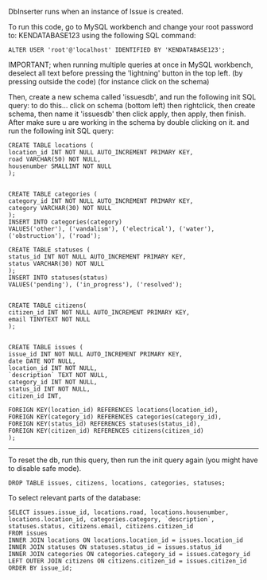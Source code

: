 DbInserter runs when an instance of Issue is created.

To run this code, go to MySQL workbench and change your root password to: KENDATABASE123
using the following SQL command:

    ALTER USER 'root'@'localhost' IDENTIFIED BY 'KENDATABASE123';


IMPORTANT; when running multiple queries at once in MySQL workbench,
deselect all text before pressing the 'lightning' button in the top left. (by pressing outside the code)
(for instance click on the schema)

Then, create a new schema called 'issuesdb', and run the following init SQL query:
to do this... click on schema (bottom left) then rightclick, then create schema, then name it 'issuesdb'
then click apply, then apply, then finish.
After make sure u are working in the schema by double clicking on it.
and run the following init SQL query:

    CREATE TABLE locations (
    location_id INT NOT NULL AUTO_INCREMENT PRIMARY KEY,
    road VARCHAR(50) NOT NULL,
    housenumber SMALLINT NOT NULL
    );
    
    
    CREATE TABLE categories (
    category_id INT NOT NULL AUTO_INCREMENT PRIMARY KEY,
    category VARCHAR(30) NOT NULL
    );
    INSERT INTO categories(category)
    VALUES('other'), ('vandalism'), ('electrical'), ('water'), ('obstruction'), ('road');
    
    CREATE TABLE statuses (
    status_id INT NOT NULL AUTO_INCREMENT PRIMARY KEY,
    status VARCHAR(30) NOT NULL
    );
    INSERT INTO statuses(status)
    VALUES('pending'), ('in_progress'), ('resolved');
    
    
    CREATE TABLE citizens(
    citizen_id INT NOT NULL AUTO_INCREMENT PRIMARY KEY,
    email TINYTEXT NOT NULL
    );
    
    
    CREATE TABLE issues (
    issue_id INT NOT NULL AUTO_INCREMENT PRIMARY KEY,
    date DATE NOT NULL,
    location_id INT NOT NULL,
    `description` TEXT NOT NULL,
    category_id INT NOT NULL,
    status_id INT NOT NULL,
    citizen_id INT,
    
    FOREIGN KEY(location_id) REFERENCES locations(location_id),
    FOREIGN KEY(category_id) REFERENCES categories(category_id),
    FOREIGN KEY(status_id) REFERENCES statuses(status_id),
    FOREIGN KEY(citizen_id) REFERENCES citizens(citizen_id)
    );

------------------------------------------------------------------------------------

To reset the db, run this query, then run the init query again (you might have to disable safe mode).

    DROP TABLE issues, citizens, locations, categories, statuses;

To select relevant parts of the database:

    SELECT issues.issue_id, locations.road, locations.housenumber, locations.location_id, categories.category, `description`, statuses.status, citizens.email, citizens.citizen_id
    FROM issues
    INNER JOIN locations ON locations.location_id = issues.location_id
    INNER JOIN statuses ON statuses.status_id = issues.status_id
    INNER JOIN categories ON categories.category_id = issues.category_id
    LEFT OUTER JOIN citizens ON citizens.citizen_id = issues.citizen_id
    ORDER BY issue_id;